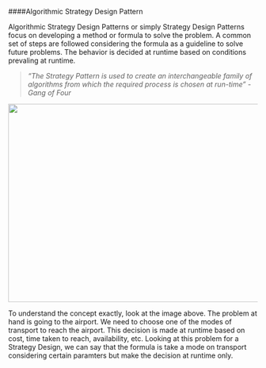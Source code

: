 ####Algorithmic Strategy Design Pattern

Algorithmic Strategy Design Patterns or simply Strategy Design Patterns focus on developing a method or formula to solve the problem. A common set of steps are followed considering the formula as a guideline to solve future problems. The behavior is decided at runtime based on conditions prevaling at runtime. 
<i>
> “The Strategy Pattern is used to create an interchangeable family of algorithms from which the required process is chosen at run-time” -Gang of Four
</i>

<img src="https://sourcemaking.com/files/v2/content/patterns/Strategy_example1-2x.png" align="center" width="700" height = "400"></img>

To understand the concept exactly, look at the image above. The problem at hand is going to the airport. We need to choose one of the modes of transport to reach the airport. This decision is made at runtime based on cost, time taken to reach, availability, etc. Looking at this problem for a Strategy Design, we can say that the formula is take a mode on transport considering certain paramters but make the decision at runtime only.
